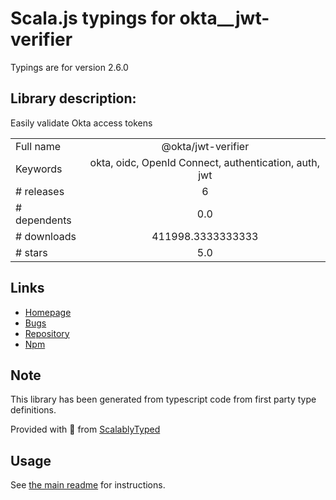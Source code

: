 
# Scala.js typings for okta__jwt-verifier

Typings are for version 2.6.0

## Library description:
Easily validate Okta access tokens

|                    |                 |
| ------------------ | :-------------: |
| Full name          | @okta/jwt-verifier |
| Keywords           | okta, oidc, OpenId Connect, authentication, auth, jwt |
| # releases         | 6 |
| # dependents       | 0.0 |
| # downloads        | 411998.3333333333 |
| # stars            | 5.0 |

## Links
- [Homepage](https://github.com/okta/okta-jwt-verifier-js)
- [Bugs](https://github.com/okta/okta-jwt-verifier-js/issues)
- [Repository](https://github.com/okta/okta-jwt-verifier-js)
- [Npm](https://www.npmjs.com/package/%40okta%2Fjwt-verifier)
    


## Note
This library has been generated from typescript code from first party type definitions.

Provided with :purple_heart: from [ScalablyTyped](https://github.com/oyvindberg/ScalablyTyped)

## Usage
See [the main readme](../../readme.md) for instructions.


